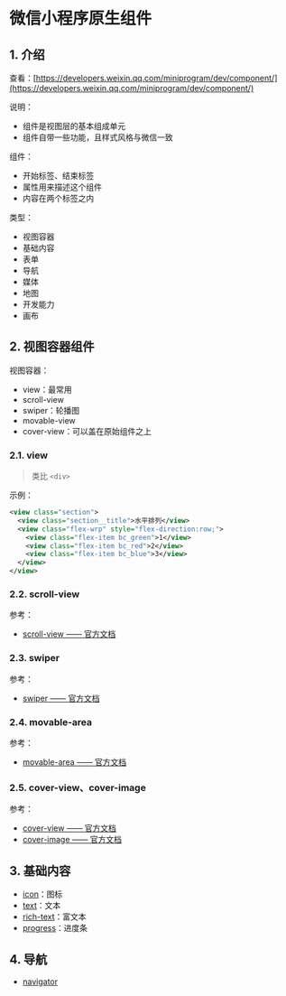 # 微信小程序原生组件

## 1. 介绍

查看：[https://developers.weixin.qq.com/miniprogram/dev/component/](https://developers.weixin.qq.com/miniprogram/dev/component/)

说明：

* 组件是视图层的基本组成单元
* 组件自带一些功能，且样式风格与微信一致

组件：

* 开始标签、结束标签
* 属性用来描述这个组件
* 内容在两个标签之内

类型：

* 视图容器
* 基础内容
* 表单
* 导航
* 媒体
* 地图
* 开发能力
* 画布

## 2. 视图容器组件

视图容器：

* view：最常用
* scroll-view
* swiper：轮播图
* movable-view
* cover-view：可以盖在原始组件之上

### 2.1. view

>类比 `<div>`

示例：

```xml
<view class="section">
  <view class="section__title">水平排列</view>
  <view class="flex-wrp" style="flex-direction:row;">
    <view class="flex-item bc_green">1</view>
    <view class="flex-item bc_red">2</view>
    <view class="flex-item bc_blue">3</view>
  </view>
</view>
```

### 2.2. scroll-view

参考：

* [scroll-view —— 官方文档](https://developers.weixin.qq.com/miniprogram/dev/component/scroll-view.html)

### 2.3. swiper

参考：

* [swiper —— 官方文档](https://developers.weixin.qq.com/miniprogram/dev/component/swiper.html)

### 2.4. movable-area

参考：

* [movable-area —— 官方文档](https://developers.weixin.qq.com/miniprogram/dev/component/movable-area.html)

### 2.5. cover-view、cover-image

参考：

* [cover-view —— 官方文档](https://developers.weixin.qq.com/miniprogram/dev/component/cover-view.html)
* [cover-image —— 官方文档](https://developers.weixin.qq.com/miniprogram/dev/component/cover-image.html)

## 3. 基础内容

* [icon](https://developers.weixin.qq.com/miniprogram/dev/component/icon.html)：图标
* [text](https://developers.weixin.qq.com/miniprogram/dev/component/text.html)：文本
* [rich-text](https://developers.weixin.qq.com/miniprogram/dev/component/rich-text.html)：富文本
* [progress](https://developers.weixin.qq.com/miniprogram/dev/component/progress.html)：进度条

## 4. 导航

* [navigator](https://developers.weixin.qq.com/miniprogram/dev/component/navigator.html)

